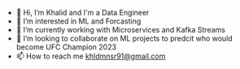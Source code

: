 - 👋 Hi, I’m Khalid and I'm a Data Engineer
- 👀 I’m interested in ML and Forcasting
- 🌱 I’m currently working with Microservices and Kafka Streams
- 💞️ I’m looking to collaborate on ML projects to predcit who would become UFC Champion 2023
- 📫 How to reach me khldmnsr91@gmail.com

<!---
KaptainveCreative/KaptainveCreative is a ✨ special ✨ repository because its `README.md` (this file) appears on your GitHub profile.
You can click the Preview link to take a look at your changes.
--->
